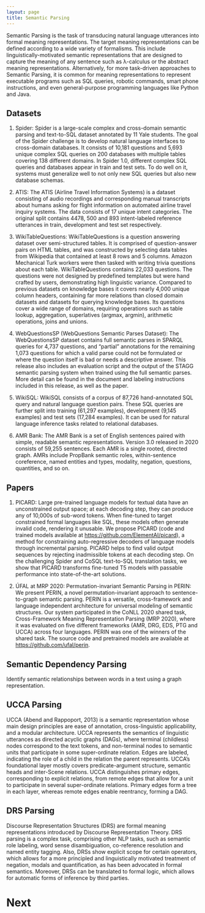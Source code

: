 ```yaml
---
layout: page
title: Semantic Parsing
---
```


Semantic Parsing is the task of transducing natural language utterances into formal meaning representations. The target meaning representations can be defined according to a wide variety of formalisms. This include linguistically-motivated semantic representations that are designed to capture the meaning of any sentence such as λ-calculus or the abstract meaning representations. Alternatively, for more task-driven approaches to Semantic Parsing, it is common for meaning representations to represent executable programs such as SQL queries, robotic commands, smart phone instructions, and even general-purpose programming languages like Python and Java.

## Datasets
1. Spider: Spider is a large-scale complex and cross-domain semantic parsing and text-to-SQL dataset annotated by 11 Yale students. The goal of the Spider challenge is to develop natural language interfaces to cross-domain databases. It consists of 10,181 questions and 5,693 unique complex SQL queries on 200 databases with multiple tables covering 138 different domains. In Spider 1.0, different complex SQL queries and databases appear in train and test sets. To do well on it, systems must generalize well to not only new SQL queries but also new database schemas.

1. ATIS: The ATIS (Airline Travel Information Systems) is a dataset consisting of audio recordings and corresponding manual transcripts about humans asking for flight information on automated airline travel inquiry systems. The data consists of 17 unique intent categories. The original split contains 4478, 500 and 893 intent-labeled reference utterances in train, development and test set respectively.

1. WikiTableQuestions: WikiTableQuestions is a question answering dataset over semi-structured tables. It is comprised of question-answer pairs on HTML tables, and was constructed by selecting data tables from Wikipedia that contained at least 8 rows and 5 columns. Amazon Mechanical Turk workers were then tasked with writing trivia questions about each table. WikiTableQuestions contains 22,033 questions. The questions were not designed by predefined templates but were hand crafted by users, demonstrating high linguistic variance. Compared to previous datasets on knowledge bases it covers nearly 4,000 unique column headers, containing far more relations than closed domain datasets and datasets for querying knowledge bases. Its questions cover a wide range of domains, requiring operations such as table lookup, aggregation, superlatives (argmax, argmin), arithmetic operations, joins and unions.

1. WebQuestionsSP (WebQuestions Semantic Parses Dataset): The WebQuestionsSP dataset contains full semantic parses in SPARQL queries for 4,737 questions, and “partial” annotations for the remaining 1,073 questions for which a valid parse could not be formulated or where the question itself is bad or needs a descriptive answer. This release also includes an evaluation script and the output of the STAGG semantic parsing system when trained using the full semantic parses. More detail can be found in the document and labeling instructions included in this release, as well as the paper.

1. WikiSQL: WikiSQL consists of a corpus of 87,726 hand-annotated SQL query and natural language question pairs. These SQL queries are further split into training (61,297 examples), development (9,145 examples) and test sets (17,284 examples). It can be used for natural language inference tasks related to relational databases.

1. AMR Bank: The AMR Bank is a set of English sentences paired with simple, readable semantic representations. Version 3.0 released in 2020 consists of 59,255 sentences. Each AMR is a single rooted, directed graph. AMRs include PropBank semantic roles, within-sentence coreference, named entities and types, modality, negation, questions, quantities, and so on.

## Papers
1. PICARD: Large pre-trained language models for textual data have an unconstrained output space; at each decoding step, they can produce any of 10,000s of sub-word tokens. When fine-tuned to target constrained formal languages like SQL, these models often generate invalid code, rendering it unusable. We propose PICARD (code and trained models available at https://github.com/ElementAI/picard), a method for constraining auto-regressive decoders of language models through incremental parsing. PICARD helps to find valid output sequences by rejecting inadmissible tokens at each decoding step. On the challenging Spider and CoSQL text-to-SQL translation tasks, we show that PICARD transforms fine-tuned T5 models with passable performance into state-of-the-art solutions.

1. ÚFAL at MRP 2020: Permutation-invariant Semantic Parsing in PERIN: We present PERIN, a novel permutation-invariant approach to sentence-to-graph semantic parsing. PERIN is a versatile, cross-framework and language independent architecture for universal modeling of semantic structures. Our system participated in the CoNLL 2020 shared task, Cross-Framework Meaning Representation Parsing (MRP 2020), where it was evaluated on five different frameworks (AMR, DRG, EDS, PTG and UCCA) across four languages. PERIN was one of the winners of the shared task. The source code and pretrained models are available at https://github.com/ufal/perin.

## Semantic Dependency Parsing
Identify semantic relationships between words in a text using a graph representation.

## UCCA Parsing
UCCA (Abend and Rappoport, 2013) is a semantic representation whose main design principles are ease of annotation, cross-linguistic applicability, and a modular architecture. UCCA represents the semantics of linguistic utterances as directed acyclic graphs (DAGs), where terminal (childless) nodes correspond to the text tokens, and non-terminal nodes to semantic units that participate in some super-ordinate relation. Edges are labeled, indicating the role of a child in the relation the parent represents. UCCA’s foundational layer mostly covers predicate-argument structure, semantic heads and inter-Scene relations. UCCA distinguishes primary edges, corresponding to explicit relations, from remote edges that allow for a unit to participate in several super-ordinate relations. Primary edges form a tree in each layer, whereas remote edges enable reentrancy, forming a DAG.

## DRS Parsing
Discourse Representation Structures (DRS) are formal meaning representations introduced by Discourse Representation Theory. DRS parsing is a complex task, comprising other NLP tasks, such as semantic role labeling, word sense disambiguation, co-reference resolution and named entity tagging. Also, DRSs show explicit scope for certain operators, which allows for a more principled and linguistically motivated treatment of negation, modals and quantification, as has been advocated in formal semantics. Moreover, DRSs can be translated to formal logic, which allows for automatic forms of inference by third parties.

# Next
